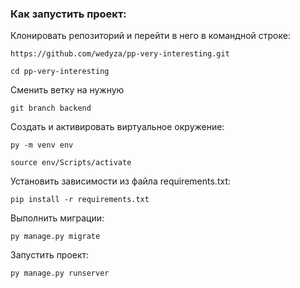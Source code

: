 ### Как запустить проект:

Клонировать репозиторий и перейти в него в командной строке:

```
https://github.com/wedyza/pp-very-interesting.git
```

```
cd pp-very-interesting
```

Сменить ветку на нужную
```
git branch backend
```

Cоздать и активировать виртуальное окружение:

```
py -m venv env
```

```
source env/Scripts/activate
```

Установить зависимости из файла requirements.txt:

```
pip install -r requirements.txt
```

Выполнить миграции:

```
py manage.py migrate
```

Запустить проект:

```
py manage.py runserver
```
